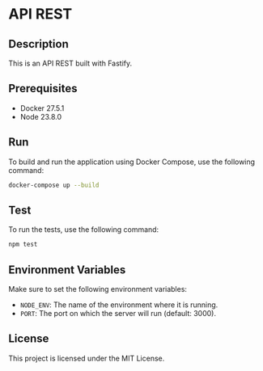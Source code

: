 # API REST

## Description

This is an API REST built with Fastify.

## Prerequisites

- Docker 27.5.1
- Node 23.8.0

## Run

To build and run the application using Docker Compose, use the following command:

```sh
docker-compose up --build
```

## Test

To run the tests, use the following command:

```sh
npm test
```

## Environment Variables

Make sure to set the following environment variables:

- `NODE_ENV`: The name of the environment where it is running.
- `PORT`: The port on which the server will run (default: 3000).

## License

This project is licensed under the MIT License.
